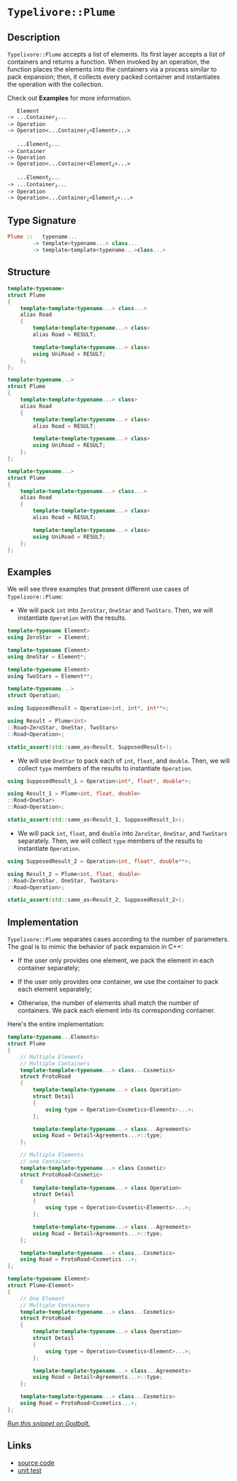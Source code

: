 <!-- Copyright 2024 Feng Mofan
SPDX-License-Identifier: Apache-2.0 -->

# `Typelivore::Plume`

## Description

`Typelivore::Plume` accepts a list of elements.
Its first layer accepts a list of containers and returns a function.
When invoked by an operation, the function places the elements into the containers via a process similar to pack expansion;
then, it collects every packed container and instantiates the operation with the collection.

Check out **Examples** for more information.

<pre><code>   Element
-> ...Container<sub><i>i</i></sub>...
-> Operation
-> Operation&lt;...Container<sub><i>i</i></sub>&lt;Element&gt;...&gt;</code></pre>
<pre><code>   ...Element<sub><i>i</i></sub>...
-> Container
-> Operation
-> Operation&lt;...Container&lt;Element<sub><i>i</i></sub>&gt;...&gt;</code></pre>
<pre><code>   ...Element<sub><i>i</i></sub>...
-> ...Container<sub><i>i</i></sub>...
-> Operation
-> Operation<...Container<sub><i>i</i></sub>&lt;Element<sub><i>i</i></sub>&gt;...&gt;</code></pre>

## Type Signature

```Haskell
Plume ::   typename... 
        -> template<typename...> class...
        -> template<template<typename...>class...>
```

## Structure

```C++
template<typename>
struct Plume
{
    template<template<typename...> class...>
    alias Road
    {
        template<template<typename...> class>
        alias Road = RESULT;

        template<template<typename...> class>
        using UniRoad = RESULT;
    };
};
```

```C++
template<typename...>
struct Plume
{
    template<template<typename...> class>
    alias Road
    {
        template<template<typename...> class>
        alias Road = RESULT;

        template<template<typename...> class>
        using UniRoad = RESULT;
    };
};
```

```C++
template<typename...>
struct Plume
{
    template<template<typename...> class...>
    alias Road
    {
        template<template<typename...> class>
        alias Road = RESULT;

        template<template<typename...> class>
        using UniRoad = RESULT;
    };
};
```

## Examples

We will see three examples that present different use cases of `Typelivore::Plume`:

- We will pack `int` into `ZeroStar`, `OneStar` and `TwoStars`.
Then, we will instantiate `Operation` with the results.

```C++
template<typename Element>
using ZeroStar  = Element;

template<typename Element>
using OneStar = Element*;

template<typename Element>
using TwoStars = Element**;

template<typename...>
struct Operation;

using SupposedResult = Operation<int, int*, int**>;

using Result = Plume<int>
::Road<ZeroStar, OneStar, TwoStars>
::Road<Operation>;

static_assert(std::same_as<Result, SupposedResult>);
```

- We will use `OneStar` to pack each of `int`, `float`, and `double`.
Then, we will collect `type` members of the results to instantiate `Operation`.

```C++
using SupposedResult_1 = Operation<int*, float*, double*>;

using Result_1 = Plume<int, float, double>
::Road<OneStar>
::Road<Operation>;

static_assert(std::same_as<Result_1, SupposedResult_1>);
```

- We will pack `int`, `float`, and `double` into `ZeroStar`, `OneStar`, and `TwoStars` separately.
Then, we will collect `type` members of the results to instantiate `Operation`.

```C++
using SupposedResult_2 = Operation<int, float*, double**>;

using Result_2 = Plume<int, float, double>
::Road<ZeroStar, OneStar, TwoStars>
::Road<Operation>;

static_assert(std::same_as<Result_2, SupposedResult_2>);
```

## Implementation

`Typelivore::Plume` separates cases according to the number of parameters.
The goal is to mimic the behavior of pack expansion in C++:

- If the user only provides one element, we pack the element in each container separately;

- If the user only provides one container, we use the container to pack each element separately;

- Otherwise, the number of elements shall match the number of containers.
We pack each element into its corresponding container.

Here's the entire implementation:

```C++
template<typename...Elements>
struct Plume
{
    // Multiple Elements
    // Multiple Containers
    template<template<typename...> class...Cosmetics>
    struct ProtoRoad 
    { 
        template<template<typename...> class Operation>
        struct Detail
        {
            using type = Operation<Cosmetics<Elements>...>;
        };

        template<template<typename...> class...Agreements>
        using Road = Detail<Agreements...>::type;
    };

    // Multiple Elements
    // one Container
    template<template<typename...> class Cosmetic>
    struct ProtoRoad<Cosmetic>
    { 
        template<template<typename...> class Operation>
        struct Detail
        {
            using type = Operation<Cosmetic<Elements>...>;
        };

        template<template<typename...> class...Agreements>
        using Road = Detail<Agreements...>::type;
    };

    template<template<typename...> class...Cosmetics>
    using Road = ProtoRoad<Cosmetics...>;
};

template<typename Element>
struct Plume<Element>
{
    // One Element
    // Multiple Containers
    template<template<typename...> class...Cosmetics>
    struct ProtoRoad 
    { 
        template<template<typename...> class Operation>
        struct Detail
        {
            using type = Operation<Cosmetics<Element>...>;
        };

        template<template<typename...> class...Agreements>
        using Road = Detail<Agreements...>::type;
    };

    template<template<typename...> class...Cosmetics>
    using Road = ProtoRoad<Cosmetics...>;
};
```

[*Run this snippet on Godbolt.*](https://godbolt.org/#z:OYLghAFBqd5QCxAYwPYBMCmBRdBLAF1QCcAaPECAMzwBtMA7AQwFtMQByARg9KtQYEAysib0QXACx8BBAKoBnTAAUAHpwAMvAFYTStJg1DIApACYAQuYukl9ZATwDKjdAGFUtAK4sGe1wAyeAyYAHI%2BAEaYxCAArACcpAAOqAqETgwe3r56KWmOAkEh4SxRMQm2mPYFDEIETMQEWT5%2BXJXVGXUNBEVhkdFxiQr1jc05bcPdvSVlgwCUtqhexMjsHASYLEkGGyYAzG4EAJ5JjKyYAHRX2PRsggr72CYaAILDxF4OANTK2ZjPLxMAHYrK8vuCvgB6SFfACyXlojm2mC%2BN02jAIDzBEOhcIRSPoXw8giYwWiWJeEK%2BGy2O3%2BBxp2yYuwZJzObCuF0eX2QBgUCk5HgUbEcyAeeye2PB70%2BBB%2BxFQRAASqgmOgvgCqcCLBqpVTqZsmSzDoa6ftDmzmByrtzeUx%2BV8APKnYjMjKPTX66UED7fAAimHqdE9Xu1Ia9EK8aSM1LZGr2fqdLrdAnNQpFeDF5rRd0xj05Hr2oMpEeBfv2xfDVMZZoZpuZ9ItpytlxtEp5fIFVxewGImHR9w9eqpUeCwC%2BKrV8cTAaDtHNPb7A8xBYlIBAx1OFfDZe3r3DuPhiLwyNRtwxFKpuIEKOJQZCxHDNYb5ufxs37NbXPbdod6cDmZDiW3q%2BnKygKsqqroGmqQZqYEo7iCurAfqb6Nmhr6Wucq7YB29oKEm0QpgwQERl8Mr%2BoGpLzsOEJhrRXqjjGH7ToRro1DBwoAfBbg5he%2BZtk8RZVnRQLlsJ%2B4MQatIvnWMnvlh1rfrhv5dhci79rm4qSihI7RuOk7qvsM5UcGBwacuamPOuH57ihu4SYCeoYXJRroYpX62p2gqwdx2nhkxBlQax4GKqghmcXBVkIY5DmVq8LlNp%2BZ7LkBFFgX82bnoIQH0ShuKOiEKW5geMJHgSt6yKSD6XhCiX1R5OF4fyPlcaK/l6ul8phYZyFakhIngvV9YKc22GCc1BHOkRHEIVJXWztRg0aiCy16WOsanKx03se6Bz/u1WWpRKOF2WRcUAstw3ye5Y1KV5%2BGchZWmkRGgUTsFxlfItZluM9F44TZbJnaJ4nxSh11uZhd2eT%2B3lXAdmYdSh729V9oWQWqkV%2BadsViXZAKQgAVCTpNk5ChOkwAKtgQhU6TFOvMTZMs4zTmAmYezBLyXhYPGbhoAwqxJHmc3sw1MPFRiQHvQAWtEqBdMQ4JfXxOWxQlI23clasEDL%2BlOiESusbrRME5rN3Qzr2V62L71UwA7orIwEarNsk%2BbLwS5%2Bp2vF1O3EZ7uJU5gwxfBol2vO9QheEkeSYOgSqh/i23JrNbjBAQpBfJnRPZ7nZsxeDqPJ4iIWZQcmdAeuEUHPLCpK9nhWYI3XyO87DTIzXUHmgHs1CeDkyigA%2Bvh0QEBAwzoOuCjnKP4puEnCj4tnMdx6kCdL/ijxzEHMIh2HXCRy80ex/HielwQw9cKnM17Rngh518VC0KqBBP%2BgSwRPQhcD8fJfL0RNfcuPhGyZ2zi/N%2B2dP5eG/vSHS3csYHGbkrauIBa5uD7ntP%2Bkk3j1BHmPRok8CDTxALPNg89zRbyAW0L4a9z7UKvkfCUu8NYvGDqHOUZh/4G3oRvC%2BgCr5mFvrtVMldBAQNfsyD%2BX8f6/09gA/Ew9hHowrg/LOz8pEaJgXAtBGD64dzIIbFuIxs7tyVl3dBPdkFp2wZ7IemZ55KCIVPGec97RUMvso1eZ9%2BGMOUTvCsHAFi0E4LEXgfgOBaFIKgTgbhrDWHIksFYKJzB7B4KQAgmhgkLAANZxEkBcDQkguBAj2BoWIGgzAADZqlmAABz1P0JwSQvAWASA0BoUgkTomxI4LwBQIAulZKicE0gcBYAwEQCAJYBAkheCzhQCAaAth0GiKEc4nBVD1OqQAWmqZIL4wBkDIC%2BFIC4ZheAJ0ICQPA082j8EECIMQ7ApAyEEIoFQ6hRmkF0G0B2rokicB4CEsJETskxM4I6BZ8y5SoCoF8bZeyDlHJOWcwpwiIAeFWfQZWaSuBzF4CMrQCwIBIBWUkNZZAlkUqpSAYAUgzB8DoBsYggyIARAhREYIDQjjAt4Ny5gxAjiOgiNoTADh%2BWkBWbmQqtA%2BU/KwBELwwA3BiFoIM7gvAsAsEMMAcQiq8B9gcHgAAbqHCFmBVASoWWsDJmcqgQtoHgCIrphUeCwBCn0eB2latIOa4gEQN4Bl1UYZ1RhskLBfkwYACgABqeBMAO2mpEjJjzhCiHEG89Nny1AQr%2BfoPVKAEmWH0C6wZkAFioBFhkTVuyp7GVMJYawZhekBuIHci1lb2gSpqC4Bg7hPAtH8AO6Y/QYhtDyOkAQYxWjJFSNOhgY7SgDAmFUXtnQRhNCHeMHtJqBBKx6GSGYq7bBbtnXoSYjRl2zAJYsZYqwJCgo4OE7pEK%2BmIp2fsw5xzTnnMxbgG5eLOYEqJZGhYCBMBqgGBAPJIBJB7AuPEPYQJJDFLMJIapnTYjVMSKEjgrTSDtPSRcapXBqn1PiPU8jsQSkJD2NUt9Py%2BkDKGZkyN4yplkpmTChZ5BKC0txRstgnAGgsFNUCXZTA8Ixi4PEC4XAilXPwEQDt9z3kZpeRIaQOalB5p%2BboJlAKmBAq1c%2B19PTeB9OhXMhZXx4VfDExJqTMnxxyYU0Ur4WLUA4uiBqTmZhCXsdGaS8lPnKW4v48s8LdKnOSbtEYOTXAuk0EROSSgnKfmCt5VK7LwrRXislX6mVGI5UKuiUqlVaraAaqlTqvVBqKtGo3eazV0SrU2o2FKh1%2BHonOtdbyj1axonet9RkgNQalAhoa2ODj0bY0JqTSmqV6bnlZp07IXN3zomGcLRGptVhS39YrbBmJNaBB1obQmA7La23RDU1207dgN3OAgK4C9bRAjHvHbkBdNQPvzvyBkG9p7nv7tqOendc6wc1EPSDidZ7ugA6vUe4oP270KGSY%2Bu9%2BGLPvs4I54g4nJPSYS25%2BTimNBecA6p/z6SgvEpyaQSD0GYinfw4R4j8nilAgSECMpkgMMHLaJZyF/TbBscZ6SrjSBZmwqi4J9ZmyOBiZRSwBQprTmmvc3SYYymgN3L0KtzNryNsfL09tnQIA9ikGM6ZkFzSX3guY1C3jcKEWq8OerzXXxtfyd13KbzvngN7D2Azjj3HFfUoEzF3FIBNdx2Hn74eAfR5E4OcytLbKMtcp5cK3LeeRVit7VKkrggysQsq6q9VmqMn1bDcN7VzWTWtctda5AtruuCEdT8/rbqjhDa9R2sbvAJvBs2DNiNIW%2BAGAW4m5NzYVuyDW6bjTW383W728YEtNhjvwCredhgmrISuJu5YVtVn22dpOwsGHGR%2B2DuyHOr7aOV0I6nf9qHv2geFG%2B2/y9664Oh6yOgBsOW68Ol6kOT%2BkBUwf%2Bt6t%2BWOry5mzuvSBOnuXw3uWuOuDYYcEANOJAdOoGwWJKEGUGWAbOz6nOIAZg8moesQlSJSnSoeQIFGTGqB4ugywy4GpA%2BSkgsQSGsQ9SNS8Qkg8QZSKGXANu%2BGewKBVmnAYGIWz6lybBch4uUuCwAaaQzgkgQAA%3D)

## Links

- [source code](../../../../conceptrodon/typelivore/plume.hpp)
- [unit test](../../../../tests/unit/typelivore/plume.test.hpp)
